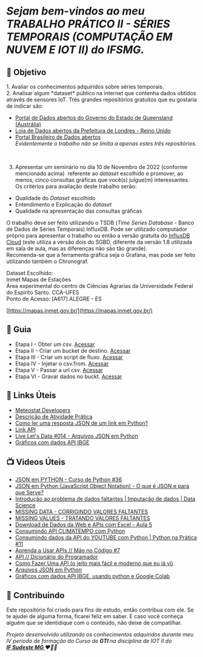 <em><h1> Sejam bem-vindos ao meu TRABALHO PRÁTICO II - SÉRIES TEMPORAIS (COMPUTAÇÃO EM NUVEM E IOT II) do IFSMG. </h1></em> 


<h2> 🎯 Objetivo </h2>
1. Avaliar os conhecimentos adquiridos sobre séries temporais.
<br>
2. Analisar algum *dataset* público na internet que contenha dados obtidos através de sensores IoT.
Três grandes repositórios gratuitos que eu gostaria de indicar são:

- [Portal de Dados abertos do Governo do Estado de Queensland (Austrália)](https://www.data.qld.gov.au/)
- [Loja de Dados abertos da Prefeitura de Londres - Reino Unido](https://data.london.gov.uk/)
- [Portal Brasileiro de Dados abertos](https://dados.gov.br/)<br>
 <em>Evidentemente o trabalho não se limita a apenas estes três repositórios.</em>
<br>

3. Apresentar um seminário no dia 10 de Novembro de 2022 (conforme mencionado acima)  referente ao *dataset* escolhido e promover, ao menos, cinco consultas gráficas que você(s) julgue(m) interessantes.
Os critérios para avaliação deste trabalho serão:

- Qualidade do *Dataset* escolhido
- Entendimento e Explicação do *dataset*
- Qualidade na apresentação das consultas gráficas

O trabalho deve ser feito utilizando o TSDB (*Time Series Database* - Banco de Dados de Séries Temporais) InfluxDB. Pode ser utilizado computador próprio para apresentar o trabalho ou então a versão gratuita do [InfluxDB Cloud](https://cloud2.influxdata.com/signup) (este utiliza a versão dois do SGBD, diferente da versão 1.8 utilizada em sala de aula, mas as diferenças não são tão grande).
<br>
Recomenda-se que a ferramenta gráfica seja o Grafana, mas pode ser feito utilizando também o Chronograf.

<p>
  
  Dataset Escolhido:<br>
  Inmet Mapas de Estações<br>
  Área experimental do centro de Ciências Agrarias da Universidade Federal do Espirito Santo. CCA-UFES<br>
 Ponto de Acesso: [A617] ALEGRE - ES<br>

[https://mapas.inmet.gov.br/](https://mapas.inmet.gov.br/)
  
</p>



<h2 dir="auto"> 🚦 Guia </h2>
<ul dir="auto">
<li> Etapa I - Obter um csv. <a href=" https:// "> Acessar </a></li>
<li> Etapa II - Criar um bucket de destino. <a href=" https:// "> Acessar </a></li>
<li> Etapa III - Criar um script de fluxo. <a href=" https:// "> Acessar </a></li>
 
<li> Etapa IV - Injetar o csv.from. <a href=" https:// "> Acessar </a></li>
<li> Etapa V - Passar a url csv. <a href=" https:// "> Acessar </a></li>
<li> Etapa VI - Gravar dados no buckt. <a href=" https:// "> Acessar </a></li>
 
 
 
</ul>



<h2 dir="auto"> 🔗 Links Úteis </h2>
<ul dir="auto">
 <li><a href="https://dev.meteostat.net/"> Meteostat Developers </a></li>
 <li><a href="https://www.youtube.com/watch?v=rE6Q6eQDsO8"> Descrição de Atividade Prática </a></li>
 <li><a href="https://www.geeksforgeeks.org/how-to-read-a-json-response-from-a-link-in-python/"> Como ler uma resposta JSON de um link em Python? </a></li>
 <li><a href="http://3.145.163.55:5000/dados/1/12/2020/2020"> Link API </a></li>
 <li><a href="https://github.com/letsdata/arquivo-json-em-python/blob/main/arquivo-json-em-python.ipynb"> Live Let's Data #014 - Arquivos JSON em Python </a></li>
 <li><a href="https://github.com/eliasberra/API_IBGE/blob/main/Graficos_IBGE.ipynb"> Gráficos com dados API IBGE </a></li>
 
 

</ul>

<h2 dir="auto"> 📺 Videos Úteis </h2>
<ul dir="auto">
<li><a href="https://www.youtube.com/watch?v=Ga2p5hbNtyk"> JSON em PYTHON - Curso de Python #36 </a></li>
<li><a href="https://www.youtube.com/watch?v=-e7Jh2Cy3Os"> JSON em Python (JavaScript Object Notation) - O que é JSON e para que Serve? </a></li>
<li><a href="https://www.youtube.com/watch?v=0TIzjE40eZo"> Introdução ao problema de dados faltantes | Imputação de dados | Data Science </a></li>
<li><a href="https://www.youtube.com/watch?v=kg-9-2SurlM"> MISSING DATA - CORRIGINDO VALORES FALTANTES </a></li>
<li><a href="https://www.youtube.com/watch?v=oyNkmkAWvyM"> MISSING VALUES - TRATANDO VALORES FALTANTES </a></li>
<li><a href="https://www.youtube.com/watch?v=veXy4WmOE1Q"> Download de Dados da Web e APIs com Excel - Aula 5 </a></li>
<li><a href="https://www.youtube.com/watch?v=Rm1yjmj3yYc"> Consumindo API CLIMATEMPO com Python </a></li>
<li><a href="https://www.youtube.com/watch?v=olDCJ1w3FLM"> Consumindo dados da API do YOUTUBE com Python | Python na Prática #11 </a></li>
<li><a href="https://www.youtube.com/watch?v=lc0VOosnlAc"> Aprenda a Usar APIs // Mão no Código #7 </a></li>
<li><a href="https://www.youtube.com/watch?v=vGuqKIRWosk"> API // Dicionário do Programador </a></li>
<li><a href="https://www.youtube.com/watch?v=f7JWDLFhR_c"> Como Fazer Uma API (o jeito mais fácil e moderno que eu já vi) </a></li>
<li><a href="https://www.youtube.com/watch?v=jLybl-9vqZo"> Arquivos JSON em Python </a></li>
<li><a href="https://www.youtube.com/watch?v=IvLRjLWQm8I"> Gráficos com dados API IBGE, usando python e Google Colab </a></li>
</ul>


<h2 dir="auto"> 🤝 Contribuindo </h2>

<p dir="auto">Este repositório foi criado para fins de estudo, então contribua com ele. Se te ajudei de alguma forma, ficarei feliz em
saber. E caso você conheça alguém que se identidique com o conteúdo, não deixe de compatilhar.</p>


<p dir="auto"> 
 <em>
  Projeto desenvolvido utilizando os conhecimentos adquiridos durante meu IV periodo de formação do Curso de <strong> GTI </strong>
  na disciplina de IOT II do <br>
  <a href="https://www.ifsudestemg.edu.br/muriae"> <strong> IF Sudeste MG </strong></a> ❤️💚💚
 </em> 
</p>
